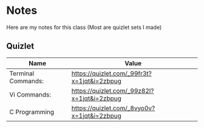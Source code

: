 # Notes

Here are my notes for this class (Most are quizlet sets I made)

## Quizlet

Name  | Value 
-------|-------------------
Terminal Commands: | https://quizlet.com/_99fr3t?x=1jqt&i=2zbpug
Vi Commands: | https://quizlet.com/_99z82l?x=1jqt&i=2zbpug
C Programming | https://quizlet.com/_8vyo0v?x=1jqt&i=2zbpug

